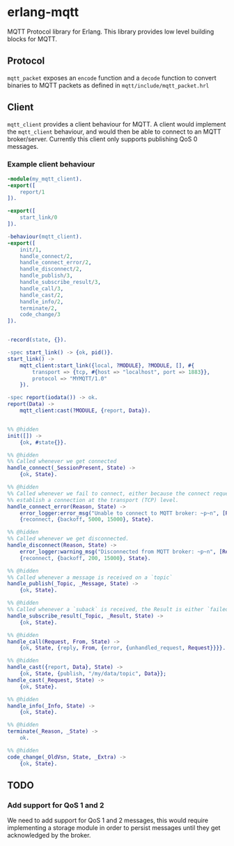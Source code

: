 # erlang-mqtt

MQTT Protocol library for Erlang. This library provides low level building blocks for MQTT.

## Protocol

`mqtt_packet` exposes an `encode` function and a `decode` function to convert binaries to MQTT packets as defined in
`mqtt/include/mqtt_packet.hrl`

## Client

`mqtt_client` provides a client behaviour for MQTT. A client would implement the `mqtt_client` behaviour, and would then
be able to connect to an MQTT broker/server. Currently this client only supports publishing QoS 0 messages.

### Example client behaviour

```erlang
-module(my_mqtt_client).
-export([
    report/1
]).

-export([
    start_link/0
]).

-behaviour(mqtt_client).
-export([
    init/1,
    handle_connect/2,
    handle_connect_error/2,
    handle_disconnect/2,
    handle_publish/3,
    handle_subscribe_result/3,
    handle_call/3,
    handle_cast/2,
    handle_info/2,
    terminate/2,
    code_change/3
]).


-record(state, {}).

-spec start_link() -> {ok, pid()}.
start_link() ->
    mqtt_client:start_link({local, ?MODULE}, ?MODULE, [], #{
        transport => {tcp, #{host => "localhost", port => 1883}},
        protocol => "MYMQTT/1.0"
    }).

-spec report(iodata()) -> ok.
report(Data) ->
    mqtt_client:cast(?MODULE, {report, Data}).


%% @hidden
init([]) ->
    {ok, #state{}}.

%% @hidden
%% Called whenever we get connected
handle_connect(_SessionPresent, State) ->
    {ok, State}.

%% @hidden
%% Called whenever we fail to connect, either because the connect request was rejected, or because we failed to
%% establish a connection at the transport (TCP) level.
handle_connect_error(Reason, State) ->
    error_logger:error_msg("Unable to connect to MQTT broker: ~p~n", [Reason]),
    {reconnect, {backoff, 5000, 15000}, State}.

%% @hidden
%% Called whenever we get disconnected.
handle_disconnect(Reason, State) ->
    error_logger:warning_msg("Disconnected from MQTT broker: ~p~n", [Reason]),
    {reconnect, {backoff, 200, 15000}, State}.

%% @hidden
%% Called whenever a message is received on a `topic`
handle_publish(_Topic, _Message, State) ->
    {ok, State}.

%% @hidden
%% Called whenever a `suback` is received, the Result is either `failed` or the granted QoS level.
handle_subscribe_result(_Topic, _Result, State) ->
    {ok, State}.

%% @hidden
handle_call(Request, From, State) ->
    {ok, State, {reply, From, {error, {unhandled_request, Request}}}}.

%% @hidden
handle_cast({report, Data}, State) ->
    {ok, State, {publish, "/my/data/topic", Data}};
handle_cast(_Request, State) ->
    {ok, State}.

%% @hidden
handle_info(_Info, State) ->
    {ok, State}.

%% @hidden
terminate(_Reason, _State) ->
    ok.

%% @hidden
code_change(_OldVsn, State, _Extra) ->
    {ok, State}.
```

## TODO

### Add support for QoS 1 and 2

We need to add support for QoS 1 and 2 messages, this would require implementing a storage module in order to persist
messages until they get acknowledged by the broker.
